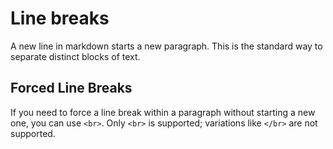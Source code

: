 # Line breaks

A new line in markdown starts a new paragraph. This is the standard way to separate distinct blocks of text.

## Forced Line Breaks
If you need to force a line break within a paragraph without starting a new one, you can use `<br>`. Only `<br>` is supported; variations like `</br>` are not supported.
